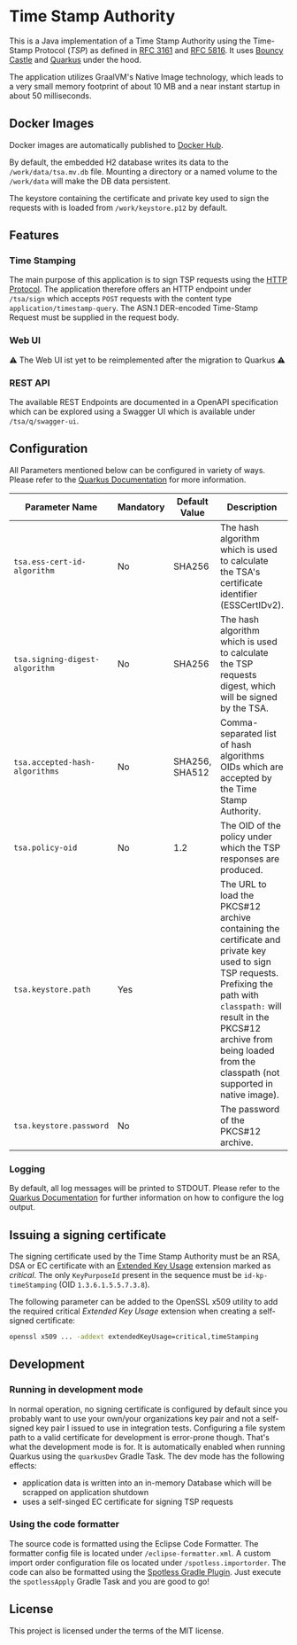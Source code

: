 # Time Stamp Authority

This is a Java implementation of a Time Stamp Authority using the Time-Stamp Protocol (_TSP_) as defined
in [RFC 3161](https://tools.ietf.org/html/rfc3161) and [RFC 5816](https://tools.ietf.org/html/rfc5816).
It uses [Bouncy Castle](https://www.bouncycastle.org/java.html) and [Quarkus](https://quarkus.io) under the hood.

The application utilizes GraalVM's Native Image technology, which leads to a very small memory footprint of about
10 MB and a near instant startup in about 50 milliseconds.

## Docker Images

Docker images are automatically published to [Docker Hub](https://hub.docker.com/r/dnl50/tsa-server).

By default, the embedded H2 database writes its data to the `/work/data/tsa.mv.db` file. Mounting a directory or a named
volume to the `/work/data` will make the DB data persistent.

The keystore containing the certificate and private key used to sign the requests with is loaded
from `/work/keystore.p12` by default.

## Features

### Time Stamping

The main purpose of this application is to sign TSP requests using
the [HTTP Protocol](https://datatracker.ietf.org/doc/html/rfc3161.html#section-3.4). The application therefore offers an
HTTP endpoint under `/tsa/sign` which accepts `POST` requests with the content type `application/timestamp-query`. The
ASN.1 DER-encoded Time-Stamp Request must be supplied in the request body.

### Web UI

⚠️ The Web UI ist yet to be reimplemented after the migration to Quarkus ⚠️

### REST API

The available REST Endpoints are documented in a OpenAPI specification which can be explored using a Swagger UI which is
available under `/tsa/q/swagger-ui`.

## Configuration

All Parameters mentioned below can be configured in variety of ways. Please refer to
the [Quarkus Documentation](https://quarkus.io/guides/config-reference#configuration-sources) for more information.

| Parameter Name                 | Mandatory | Default Value  | Description                                                                                                                                                                                                                                             |
|--------------------------------|-----------|----------------|---------------------------------------------------------------------------------------------------------------------------------------------------------------------------------------------------------------------------------------------------------|
| `tsa.ess-cert-id-algorithm`    | No        | SHA256         | The hash algorithm which is used to calculate the TSA's certificate identifier (ESSCertIDv2).                                                                                                                                                           |
| `tsa.signing-digest-algorithm` | No        | SHA256         | The hash algorithm which is used to calculate the TSP requests digest, which will be signed by the TSA.                                                                                                                                                 |
| `tsa.accepted-hash-algorithms` | No        | SHA256, SHA512 | Comma-separated list of hash algorithms OIDs which are accepted by the Time Stamp Authority.                                                                                                                                                            |
| `tsa.policy-oid`               | No        | 1.2            | The OID of the policy under which the TSP responses are produced.                                                                                                                                                                                       |
| `tsa.keystore.path`            | Yes       |                | The URL to load the PKCS#12 archive containing the certificate and private key used to sign TSP requests. Prefixing the path with `classpath:` will result in the PKCS#12 archive from being loaded from the classpath (not supported in native image). |
| `tsa.keystore.password`        | No        |                | The password of the PKCS#12 archive.                                                                                                                                                                                                                    |

### Logging

By default, all log messages will be printed to STDOUT. Please refer to
the [Quarkus Documentation](https://quarkus.io/guides/logging) for further information on how to configure the log
output.

## Issuing a signing certificate

The signing certificate used by the Time Stamp Authority must be an RSA, DSA or EC certificate with
an [Extended Key Usage](https://datatracker.ietf.org/doc/html/rfc5280#section-4.2.1.12) extension marked as _critical_.
The only `KeyPurposeId` present in the sequence must be `id-kp-timeStamping` (OID `1.3.6.1.5.5.7.3.8`).

The following parameter can be added to the OpenSSL x509 utility to add the required critical _Extended Key Usage_
extension when creating a self-signed certificate:

```bash
openssl x509 ... -addext extendedKeyUsage=critical,timeStamping
```

## Development

### Running in development mode

In normal operation, no signing certificate is configured by default since you probably want to use your own/your
organizations key pair and not a self-signed key pair I issued to use in integration tests. Configuring a file system
path to a valid certificate for development is error-prone though. That's what the development mode is for. It is
automatically enabled when running Quarkus using the `quarkusDev` Gradle Task. The dev mode has the following effects:

* application data is written into an in-memory Database which will be scrapped on application shutdown
* uses a self-singed EC certificate for signing TSP requests

### Using the code formatter

The source code is formatted using the Eclipse Code Formatter. The formatter config file is located
under `/eclipse-formatter.xml`. A custom import order configuration file os located under `/spotless.importorder`. The
code can also be formatted using the [Spotless Gradle Plugin](https://github.com/diffplug/spotless). Just execute
the `spotlessApply` Gradle Task and you are good to go! 

## License

This project is licensed under the terms of the MIT license.